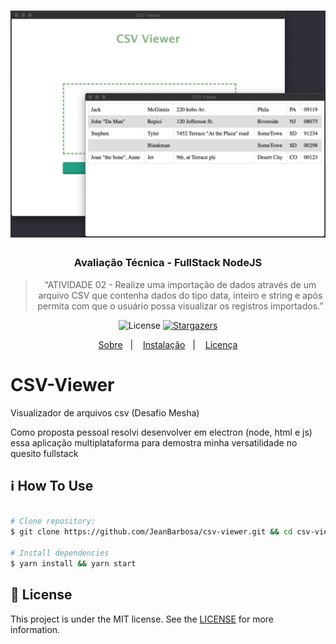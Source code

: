 
<h1 align="center" > 
<a> 
  <img src="https://github.com/JeanBarbosa/csv-viewer/blob/develop/screenshot/modal.png" width="600"/>
</a>
</h1>

<h3 align="center">
  Avaliação Técnica - FullStack NodeJS
</h3>

<blockquote align="center">“ATIVIDADE 02 - Realize uma importação de dados através de um arquivo CSV que contenha dados do tipo data, inteiro e string e após permita com que o usuário possa visualizar os registros importados.” <a target="_blank"  href ="https://www.notion.so/Avalia-o-T-cnica-FullStack-NodeJS-e768e702366b4adb9a56bf9479682e12">
</a></blockquote>


<p align="center">

  <img alt="License" src="https://img.shields.io/badge/license-MIT-%2304D361">

  <a target="_blank"  href ="https://github.com/jeanbarbosa/csv-viewer/stargazers">
    <img alt="Stargazers" src="https://img.shields.io/github/stars/jeanbarbosa/csv-viewer?style=social">
  </a>
</p>

<p align="center">
  <a target="_blank"  href ="#CSV-Viewer">Sobre</a>&nbsp;&nbsp;&nbsp;|&nbsp;&nbsp;&nbsp;
  <a target="_blank"  href ="#information_source-how-to-use">Instalação</a>&nbsp;&nbsp;&nbsp;|&nbsp;&nbsp;&nbsp;
  <a target="_blank"  href ="#memo-license">Licença</a>
</p>

# CSV-Viewer
 Visualizador de arquivos csv (Desafio Mesha)

  Como proposta pessoal resolvi desenvolver em electron (node, html e js) essa
  aplicação multiplataforma para demostra minha versatilidade no quesito fullstack

## :information_source: How To Use

```bash

# Clone repository:
$ git clone https://github.com/JeanBarbosa/csv-viewer.git && cd csv-viewer

# Install dependencies
$ yarn install && yarn start

```

## :memo: License
This project is under the MIT license. See the [LICENSE](https://github.com/jeanbarbosa/csv-viewer/blob/master/LICENSE) for more information.
